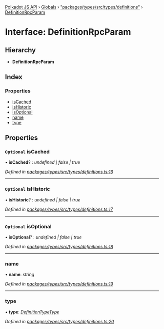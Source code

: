[Polkadot JS API](../README.md) › [Globals](../globals.md) › ["packages/types/src/types/definitions"](../modules/_packages_types_src_types_definitions_.md) › [DefinitionRpcParam](_packages_types_src_types_definitions_.definitionrpcparam.md)

# Interface: DefinitionRpcParam

## Hierarchy

* **DefinitionRpcParam**

## Index

### Properties

* [isCached](_packages_types_src_types_definitions_.definitionrpcparam.md#optional-iscached)
* [isHistoric](_packages_types_src_types_definitions_.definitionrpcparam.md#optional-ishistoric)
* [isOptional](_packages_types_src_types_definitions_.definitionrpcparam.md#optional-isoptional)
* [name](_packages_types_src_types_definitions_.definitionrpcparam.md#name)
* [type](_packages_types_src_types_definitions_.definitionrpcparam.md#type)

## Properties

### `Optional` isCached

• **isCached**? : *undefined | false | true*

*Defined in [packages/types/src/types/definitions.ts:16](https://github.com/polkadot-js/api/blob/4596e434d/packages/types/src/types/definitions.ts#L16)*

___

### `Optional` isHistoric

• **isHistoric**? : *undefined | false | true*

*Defined in [packages/types/src/types/definitions.ts:17](https://github.com/polkadot-js/api/blob/4596e434d/packages/types/src/types/definitions.ts#L17)*

___

### `Optional` isOptional

• **isOptional**? : *undefined | false | true*

*Defined in [packages/types/src/types/definitions.ts:18](https://github.com/polkadot-js/api/blob/4596e434d/packages/types/src/types/definitions.ts#L18)*

___

###  name

• **name**: *string*

*Defined in [packages/types/src/types/definitions.ts:19](https://github.com/polkadot-js/api/blob/4596e434d/packages/types/src/types/definitions.ts#L19)*

___

###  type

• **type**: *[DefinitionTypeType](../modules/_packages_types_src_types_definitions_.md#definitiontypetype)*

*Defined in [packages/types/src/types/definitions.ts:20](https://github.com/polkadot-js/api/blob/4596e434d/packages/types/src/types/definitions.ts#L20)*
